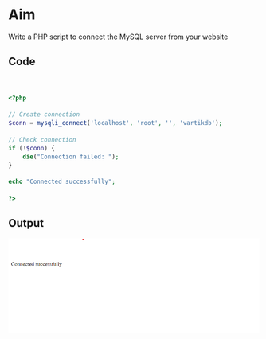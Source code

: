 # Aim
Write a PHP script to connect the MySQL server from your website 

## Code

```PHP


<?php

// Create connection
$conn = mysqli_connect('localhost', 'root', '', 'vartikdb');

// Check connection
if (!$conn) {
    die("Connection failed: ");
}

echo "Connected successfully";

?>


```
## Output

![Output](1.png)